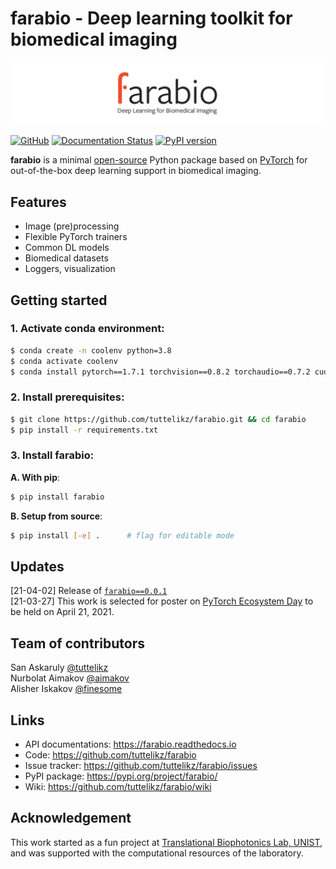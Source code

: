 # farabio - Deep learning toolkit for biomedical imaging

![logo](logo/Final_Cropped_3.png)

[![GitHub](https://img.shields.io/github/license/tuttelikz/farabio)](https://opensource.org/licenses/MIT) [![Documentation Status](https://readthedocs.org/projects/farabio/badge/?version=latest)](https://farabio.readthedocs.io/en/latest)
[![PyPI version](https://img.shields.io/pypi/v/farabio)](https://badge.fury.io/py/farabio)

**farabio** is a minimal [open-source](LICENSE) Python package based on [PyTorch](https://pytorch.org/) for out-of-the-box deep learning support in biomedical imaging. 

## Features

- Image (pre)processing
- Flexible PyTorch trainers
- Common DL models
- Biomedical datasets
- Loggers, visualization 

## Getting started

### 1. Activate conda environment:

```bash
$ conda create -n coolenv python=3.8
$ conda activate coolenv
$ conda install pytorch==1.7.1 torchvision==0.8.2 torchaudio==0.7.2 cudatoolkit=11.0 -c pytorch
```

### 2. Install prerequisites:

```bash
$ git clone https://github.com/tuttelikz/farabio.git && cd farabio
$ pip install -r requirements.txt
```

### 3. Install **farabio**:

**A. With pip**:
```bash
$ pip install farabio 
```

**B. Setup from source**:
```bash
$ pip install [-e] .      # flag for editable mode
```

## Updates
[21-04-02] Release of [`farabio==0.0.1`](https://pypi.org/project/farabio/)  
[21-03-27] This work is selected for poster on [PyTorch Ecosystem Day](https://pytorchecosystemday.fbreg.com/) to be held on April 21, 2021.

## Team of contributors

San Askaruly [@tuttelikz](https://github.com/tuttelikz)  
Nurbolat Aimakov [@aimakov](https://github.com/aimakov)  
Alisher Iskakov [@finesome](https://github.com/finesome)

## Links

- API documentations: https://farabio.readthedocs.io
- Code: https://github.com/tuttelikz/farabio
- Issue tracker: https://github.com/tuttelikz/farabio/issues
- PyPI package: https://pypi.org/project/farabio/
- Wiki: https://github.com/tuttelikz/farabio/wiki

## Acknowledgement

This work started as a fun project at [Translational Biophotonics Lab, UNIST](https://www.tbl.unist.ac.kr/), and was supported with the computational resources of the laboratory.

